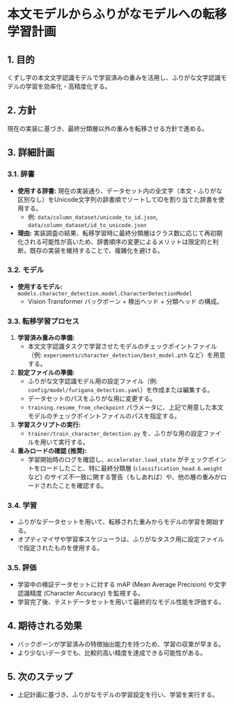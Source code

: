 # 本文モデルからふりがなモデルへの転移学習計画

## 1. 目的

くずし字の本文文字認識モデルで学習済みの重みを活用し、ふりがな文字認識モデルの学習を効率化・高精度化する。

## 2. 方針

現在の実装に基づき、最終分類層以外の重みを転移させる方針で進める。

## 3. 詳細計画

### 3.1. 辞書

*   **使用する辞書:** 現在の実装通り、データセット内の全文字（本文・ふりがな区別なし）をUnicode文字列の辞書順でソートしてIDを割り当てた辞書を使用する。
    *   例: `data/column_dataset/unicode_to_id.json`, `data/column_dataset/id_to_unicode.json`
*   **理由:** 実装調査の結果、転移学習時に最終分類層はクラス数に応じて再初期化される可能性が高いため、辞書順序の変更によるメリットは限定的と判断。既存の実装を維持することで、複雑化を避ける。

### 3.2. モデル

*   **使用するモデル:** `models.character_detection.model.CharacterDetectionModel`
    *   Vision Transformer バックボーン + 検出ヘッド + 分類ヘッド の構成。

### 3.3. 転移学習プロセス

1.  **学習済み重みの準備:**
    *   本文文字認識タスクで学習させたモデルのチェックポイントファイル（例: `experiments/character_detection/best_model.pth` など）を用意する。
2.  **設定ファイルの準備:**
    *   ふりがな文字認識モデル用の設定ファイル（例: `config/model/furigana_detection.yaml`）を作成または編集する。
    *   データセットのパスをふりがな用に変更する。
    *   `training.resume_from_checkpoint` パラメータに、上記で用意した本文モデルのチェックポイントファイルのパスを指定する。
3.  **学習スクリプトの実行:**
    *   `trainer/train_character_detection.py` を、ふりがな用の設定ファイルを用いて実行する。
4.  **重みロードの確認 (推奨):**
    *   学習開始時のログを確認し、`accelerator.load_state` がチェックポイントをロードしたこと、特に最終分類層 (`classification_head.6.weight` など) のサイズ不一致に関する警告（もしあれば）や、他の層の重みがロードされたことを確認する。

### 3.4. 学習

*   ふりがなデータセットを用いて、転移された重みからモデルの学習を開始する。
*   オプティマイザや学習率スケジューラは、ふりがなタスク用に設定ファイルで指定されたものを使用する。

### 3.5. 評価

*   学習中の検証データセットに対する mAP (Mean Average Precision) や文字認識精度 (Character Accuracy) を監視する。
*   学習完了後、テストデータセットを用いて最終的なモデル性能を評価する。

## 4. 期待される効果

*   バックボーンが学習済みの特徴抽出能力を持つため、学習の収束が早まる。
*   より少ないデータでも、比較的高い精度を達成できる可能性がある。

## 5. 次のステップ

*   上記計画に基づき、ふりがなモデルの学習設定を行い、学習を実行する。
